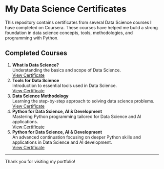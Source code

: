 # My Data Science Certificates

This repository contains certificates from several Data Science courses I have completed on Coursera. These courses have helped me build a strong foundation in data science concepts, tools, methodologies, and programming with Python.

## Completed Courses

1. **What is Data Science?**  
Understanding the basics and scope of Data Science.   
[View Certificate](https://coursera.org/share/4dfeadfdfbd20cac608a3a7b03a34407)    
2. **Tools for Data Science**  
Introduction to essential tools used in Data Science.   
[View Certificate](https://coursera.org/share/94994340da3b419a12d6cc106edcab61)   
3. **Data Science Methodology**  
Learning the step-by-step approach to solving data science problems.   
[View Certificate](https://coursera.org/share/d57d0a871b7123714aa58816ee952a28)   
4. **Python for Data Science, AI & Development**  
Mastering Python programming tailored for Data Science and AI applications.   
[View Certificate](https://coursera.org/share/571cff18f1ac9f255463ecbffe3bf796)
5. **Python for Data Science, AI & Development**  
An advanced continuation focusing on deeper Python skills and applications in Data Science and AI development.  
[View Certificate](https://coursera.org/share/8223fa45f31456ac599f84809fb72aec)  

---

Thank you for visiting my portfolio!

